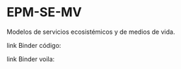 # EPM-SE-MV

Modelos de servicios ecosistémicos y de medios de vida. 

link Binder código:

link Binder voila:

